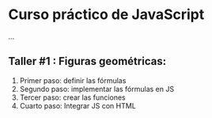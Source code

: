 # Curso práctico de JavaScript

...

## Taller #1 : Figuras geométricas:

1.  Primer paso: definir las fórmulas
2.  Segundo paso: implementar las fórmulas en JS
3.  Tercer paso: crear las funciones
4.  Cuarto paso: Integrar JS con HTML 